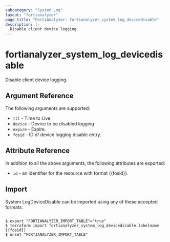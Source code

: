 ```yaml
---
subcategory: "System Log"
layout: "fortianalyzer"
page_title: "FortiAnalyzer: fortianalyzer_system_log_devicedisable"
description: |-
  Disable client device logging.
---
```


# fortianalyzer_system_log_devicedisable
Disable client device logging.

## Argument Reference


The following arguments are supported:


* `ttl` - Time to Live
* `device` - Device to be disabled logging
* `expire` - Expire.
* `fosid` - ID of device logging disable entry.


## Attribute Reference

In addition to all the above arguments, the following attributes are exported:
* `id` - an identifier for the resource with format {{fosid}}.

## Import

System LogDeviceDisable can be imported using any of these accepted formats:
```

$ export "FORTIANALYZER_IMPORT_TABLE"="true"
$ terraform import fortianalyzer_system_log_devicedisable.labelname {{fosid}}
$ unset "FORTIANALYZER_IMPORT_TABLE"
```

